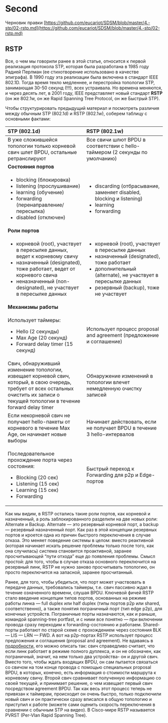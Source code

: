 # Second

Черновик правки [https://github.com/eucariot/SDSM/blob/master/4.-stp/02-rstp.md](https://github.com/eucariot/SDSM/blob/master/4.-stp/02-rstp.md)

## RSTP

Все, о чем мы говорили ранее в этой статье, относится к первой реализация протокола STP, которая была разработана в 1985 году Радией Перлман \(ее стихотворение использовано в качестве эпиграфа\). В 1990 году эта реализации была включена в стандарт IEEE 802.1D. Тогда время текло медленнее, и перестройка топологии STP, занимающая 30-50 секунд \(!!!\), всех устраивала. Но времена меняются, и через десять лет, в 2001 году, IEEE представляет новый стандарт **RSTP** \(он же 802.1w, он же Rapid Spanning Tree Protocol, он же Быстрый STP\).

Чтобы структурировать предыдущий материал и посмотреть различия между обычным STP \(802.1d\) и RSTP \(802.1w\), соберем таблицу с основными фактами:

<table>
  <thead>
    <tr>
      <th style="text-align:left"><b>STP (802.1d)</b>
      </th>
      <th style="text-align:left"><b>RSTP (802.1w)</b>
      </th>
    </tr>
  </thead>
  <tbody>
    <tr>
      <td width="50%" style="text-align:left">&#x412; &#x443;&#x436;&#x435; &#x441;&#x43B;&#x43E;&#x436;&#x438;&#x432;&#x448;&#x435;&#x439;&#x441;&#x44F;
        &#x442;&#x43E;&#x43F;&#x43E;&#x43B;&#x43E;&#x433;&#x438;&#x438; &#x442;&#x43E;&#x43B;&#x44C;&#x43A;&#x43E;
        &#x43A;&#x43E;&#x440;&#x43D;&#x435;&#x432;&#x43E;&#x439; &#x441;&#x432;&#x438;&#x447;
        &#x448;&#x43B;&#x435;&#x442; BPDU, &#x43E;&#x441;&#x442;&#x430;&#x43B;&#x44C;&#x43D;&#x44B;&#x435;
        &#x440;&#x435;&#x442;&#x440;&#x430;&#x43D;&#x441;&#x43B;&#x438;&#x440;&#x443;&#x44E;&#x442;</td>
      <td width="50%"
      style="text-align:left">&#x412;&#x441;&#x435; &#x441;&#x432;&#x438;&#x447;&#x438; &#x448;&#x43B;&#x44E;&#x442;
        BPDU &#x432; &#x441;&#x43E;&#x43E;&#x442;&#x432;&#x435;&#x442;&#x441;&#x442;&#x432;&#x438;&#x438;
        &#x441; hello-&#x442;&#x430;&#x439;&#x43C;&#x435;&#x440;&#x43E;&#x43C;
        (2 &#x441;&#x435;&#x43A;&#x443;&#x43D;&#x434;&#x44B; &#x43F;&#x43E; &#x443;&#x43C;&#x43E;&#x43B;&#x447;&#x430;&#x43D;&#x438;&#x44E;)</td>
    </tr>
    <tr>
      <td width="50%" style="text-align:left"><b>&#x421;&#x43E;&#x441;&#x442;&#x43E;&#x44F;&#x43D;&#x438;&#x44F; &#x43F;&#x43E;&#x440;&#x442;&#x43E;&#x432;</b>
      </td>
      <td width="50%" style="text-align:left"></td>
    </tr>
    <tr>
      <td width="50%" style="text-align:left">
        <ul>
          <li>blocking (&#x431;&#x43B;&#x43E;&#x43A;&#x438;&#x440;&#x43E;&#x432;&#x43A;&#x430;)</li>
          <li>listening (&#x43F;&#x440;&#x43E;&#x441;&#x43B;&#x443;&#x448;&#x438;&#x432;&#x430;&#x43D;&#x438;&#x435;)</li>
          <li>learning (&#x43E;&#x431;&#x443;&#x447;&#x435;&#x43D;&#x438;&#x435;)</li>
          <li>forwarding (&#x43F;&#x435;&#x440;&#x435;&#x43D;&#x430;&#x43F;&#x440;&#x430;&#x432;&#x43B;&#x435;&#x43D;&#x438;&#x435;/&#x43F;&#x435;&#x440;&#x435;&#x441;&#x44B;&#x43B;&#x43A;&#x430;)</li>
          <li>disabled (&#x43E;&#x442;&#x43A;&#x43B;&#x44E;&#x447;&#x435;&#x43D;)</li>
        </ul>
      </td>
      <td width="50%" style="text-align:left">
        <ul>
          <li>discarding (&#x43E;&#x442;&#x431;&#x440;&#x430;&#x441;&#x44B;&#x432;&#x430;&#x43D;&#x438;&#x435;,
            &#x437;&#x430;&#x43C;&#x435;&#x43D;&#x44F;&#x435;&#x442; disabled, blocking
            &#x438; listening)</li>
          <li>learning</li>
          <li>forwarding</li>
        </ul>
      </td>
    </tr>
    <tr>
      <td width="50%" style="text-align:left"><b>&#x420;&#x43E;&#x43B;&#x438; &#x43F;&#x43E;&#x440;&#x442;&#x43E;&#x432;</b>
      </td>
      <td width="50%" style="text-align:left"></td>
    </tr>
    <tr>
      <td width="50%" style="text-align:left">
        <ul>
          <li>&#x43A;&#x43E;&#x440;&#x43D;&#x435;&#x432;&#x43E;&#x439; (root), &#x443;&#x447;&#x430;&#x441;&#x442;&#x432;&#x443;&#x435;&#x442;
            &#x432; &#x43F;&#x435;&#x440;&#x435;&#x441;&#x44B;&#x43B;&#x43A;&#x435;
            &#x434;&#x430;&#x43D;&#x43D;&#x44B;&#x445;, &#x432;&#x435;&#x434;&#x435;&#x442;
            &#x43A; &#x43A;&#x43E;&#x440;&#x43D;&#x435;&#x432;&#x43E;&#x43C;&#x443;
            &#x441;&#x432;&#x438;&#x447;&#x443;</li>
          <li>&#x43D;&#x430;&#x437;&#x43D;&#x430;&#x447;&#x435;&#x43D;&#x43D;&#x44B;&#x439;
            (designated), &#x442;&#x43E;&#x436;&#x435; &#x440;&#x430;&#x431;&#x43E;&#x442;&#x430;&#x435;&#x442;,
            &#x432;&#x435;&#x434;&#x435;&#x442; &#x43E;&#x442; &#x43A;&#x43E;&#x440;&#x43D;&#x435;&#x432;&#x43E;&#x433;&#x43E;
            &#x441;&#x432;&#x438;&#x447;&#x430;</li>
          <li>&#x43D;&#x435;&#x43D;&#x430;&#x437;&#x43D;&#x430;&#x447;&#x435;&#x43D;&#x43D;&#x44B;&#x439;
            (non-designated), &#x43D;&#x435; &#x443;&#x447;&#x430;&#x441;&#x442;&#x432;&#x443;&#x435;&#x442;
            &#x432; &#x43F;&#x435;&#x440;&#x435;&#x441;&#x44B;&#x43B;&#x43A;&#x435;
            &#x434;&#x430;&#x43D;&#x43D;&#x44B;&#x445;</li>
        </ul>
      </td>
      <td width="50%" style="text-align:left">
        <ul>
          <li>&#x43A;&#x43E;&#x440;&#x43D;&#x435;&#x432;&#x43E;&#x439; (root), &#x443;&#x447;&#x430;&#x441;&#x442;&#x432;&#x443;&#x435;&#x442;
            &#x432; &#x43F;&#x435;&#x440;&#x435;&#x441;&#x44B;&#x43B;&#x43A;&#x435;
            &#x434;&#x430;&#x43D;&#x43D;&#x44B;&#x445;</li>
          <li>&#x43D;&#x430;&#x437;&#x43D;&#x430;&#x447;&#x435;&#x43D;&#x43D;&#x44B;&#x439;
            (designated), &#x442;&#x43E;&#x436;&#x435; &#x440;&#x430;&#x431;&#x43E;&#x442;&#x430;&#x435;&#x442;</li>
          <li>&#x434;&#x43E;&#x43F;&#x43E;&#x43B;&#x43D;&#x438;&#x442;&#x435;&#x43B;&#x44C;&#x43D;&#x44B;&#x439;
            (alternate), &#x43D;&#x435; &#x443;&#x447;&#x430;&#x441;&#x442;&#x432;&#x443;&#x435;&#x442;
            &#x432; &#x43F;&#x435;&#x440;&#x435;&#x441;&#x44B;&#x43B;&#x43A;&#x435;
            &#x434;&#x430;&#x43D;&#x43D;&#x44B;&#x445;</li>
          <li>&#x440;&#x435;&#x437;&#x435;&#x440;&#x432;&#x43D;&#x44B;&#x439; (backup),
            &#x442;&#x43E;&#x436;&#x435; &#x43D;&#x435; &#x443;&#x447;&#x430;&#x441;&#x442;&#x432;&#x443;&#x435;&#x442;</li>
        </ul>
      </td>
    </tr>
    <tr>
      <td width="50%" style="text-align:left"><b>&#x41C;&#x435;&#x445;&#x430;&#x43D;&#x438;&#x437;&#x43C;&#x44B; &#x440;&#x430;&#x431;&#x43E;&#x442;&#x44B;</b>
      </td>
      <td width="50%" style="text-align:left"></td>
    </tr>
    <tr>
      <td width="50%" style="text-align:left">
        <p>&#x418;&#x441;&#x43F;&#x43E;&#x43B;&#x44C;&#x437;&#x443;&#x435;&#x442;
          &#x442;&#x430;&#x439;&#x43C;&#x435;&#x440;&#x44B;:</p>
        <ul>
          <li>Hello (2 &#x441;&#x435;&#x43A;&#x443;&#x43D;&#x434;&#x44B;)</li>
          <li>Max Age (20 &#x441;&#x435;&#x43A;&#x443;&#x43D;&#x434;)</li>
          <li>Forward delay timer (15 &#x441;&#x435;&#x43A;&#x443;&#x43D;&#x434;)</li>
        </ul>
      </td>
      <td width="50%" style="text-align:left">&#x418;&#x441;&#x43F;&#x43E;&#x43B;&#x44C;&#x437;&#x443;&#x435;&#x442;
        &#x43F;&#x440;&#x43E;&#x446;&#x435;&#x441;&#x441; proposal and agreement
        (&#x43F;&#x440;&#x435;&#x434;&#x43B;&#x43E;&#x436;&#x435;&#x43D;&#x438;&#x435;
        &#x438; &#x441;&#x43E;&#x433;&#x43B;&#x430;&#x448;&#x435;&#x43D;&#x438;&#x435;)</td>
    </tr>
    <tr>
      <td width="50%" style="text-align:left">&#x421;&#x432;&#x438;&#x447;, &#x43E;&#x431;&#x43D;&#x430;&#x440;&#x443;&#x436;&#x438;&#x432;&#x448;&#x438;&#x439;
        &#x438;&#x437;&#x43C;&#x435;&#x43D;&#x435;&#x43D;&#x438;&#x435; &#x442;&#x43E;&#x43F;&#x43E;&#x43B;&#x43E;&#x433;&#x438;&#x438;,
        &#x438;&#x437;&#x432;&#x435;&#x449;&#x430;&#x435;&#x442; &#x43A;&#x43E;&#x440;&#x43D;&#x435;&#x432;&#x43E;&#x439;
        &#x441;&#x432;&#x438;&#x447;, &#x43A;&#x43E;&#x442;&#x43E;&#x440;&#x44B;&#x439;,
        &#x432; &#x441;&#x432;&#x43E;&#x44E; &#x43E;&#x447;&#x435;&#x440;&#x435;&#x434;&#x44C;,
        &#x442;&#x440;&#x435;&#x431;&#x443;&#x435;&#x442; &#x43E;&#x442; &#x432;&#x441;&#x435;&#x445;
        &#x43E;&#x441;&#x442;&#x430;&#x43B;&#x44C;&#x43D;&#x44B;&#x445; &#x43E;&#x447;&#x438;&#x441;&#x442;&#x438;&#x442;&#x44C;
        &#x438;&#x445; &#x437;&#x430;&#x43F;&#x438;&#x441;&#x438; &#x43E; &#x442;&#x435;&#x43A;&#x443;&#x449;&#x435;&#x439;
        &#x442;&#x43E;&#x43F;&#x43E;&#x43B;&#x43E;&#x433;&#x438;&#x438; &#x432;
        &#x442;&#x435;&#x447;&#x435;&#x43D;&#x438;&#x435; forward delay timer</td>
      <td width="50%"
      style="text-align:left">&#x41E;&#x431;&#x43D;&#x430;&#x440;&#x443;&#x436;&#x435;&#x43D;&#x438;&#x435;
        &#x438;&#x437;&#x43C;&#x435;&#x43D;&#x435;&#x43D;&#x438;&#x439; &#x432;
        &#x442;&#x43E;&#x43F;&#x43E;&#x43B;&#x43E;&#x433;&#x438;&#x438; &#x432;&#x43B;&#x435;&#x447;&#x435;&#x442;
        &#x43D;&#x435;&#x43C;&#x435;&#x434;&#x43B;&#x435;&#x43D;&#x43D;&#x443;&#x44E;
        &#x43E;&#x447;&#x438;&#x441;&#x442;&#x43A;&#x443; &#x437;&#x430;&#x43F;&#x438;&#x441;&#x435;&#x439;</td>
    </tr>
    <tr>
      <td width="50%" style="text-align:left">&#x415;&#x441;&#x43B;&#x438; &#x43D;&#x435;&#x43A;&#x43E;&#x440;&#x43D;&#x435;&#x432;&#x43E;&#x439;
        &#x441;&#x432;&#x438;&#x447; &#x43D;&#x435; &#x43F;&#x43E;&#x43B;&#x443;&#x447;&#x430;&#x435;&#x442;
        hello-&#x43F;&#x430;&#x43A;&#x435;&#x442;&#x44B; &#x43E;&#x442; &#x43A;&#x43E;&#x440;&#x43D;&#x435;&#x432;&#x43E;&#x433;&#x43E;
        &#x432; &#x442;&#x435;&#x447;&#x435;&#x43D;&#x438;&#x435; Max Age, &#x43E;&#x43D;
        &#x43D;&#x430;&#x447;&#x438;&#x43D;&#x430;&#x435;&#x442; &#x43D;&#x43E;&#x432;&#x44B;&#x435;
        &#x432;&#x44B;&#x431;&#x43E;&#x440;&#x44B;</td>
      <td width="50%" style="text-align:left">&#x41D;&#x430;&#x447;&#x438;&#x43D;&#x430;&#x435;&#x442; &#x434;&#x435;&#x439;&#x441;&#x442;&#x432;&#x43E;&#x432;&#x430;&#x442;&#x44C;,
        &#x435;&#x441;&#x43B;&#x438; &#x43D;&#x435; &#x43F;&#x43E;&#x43B;&#x443;&#x447;&#x430;&#x435;&#x442;
        BPDU &#x432; &#x442;&#x435;&#x447;&#x435;&#x43D;&#x438;&#x435; 3 hello-&#x438;&#x43D;&#x442;&#x435;&#x440;&#x432;&#x430;&#x43B;&#x43E;&#x432;</td>
    </tr>
    <tr>
      <td width="50%" style="text-align:left">
        <p>&#x41F;&#x43E;&#x441;&#x43B;&#x435;&#x434;&#x43E;&#x432;&#x430;&#x442;&#x435;&#x43B;&#x44C;&#x43D;&#x43E;&#x435;
          &#x43F;&#x440;&#x43E;&#x445;&#x43E;&#x436;&#x434;&#x435;&#x43D;&#x438;&#x435;
          &#x43F;&#x43E;&#x440;&#x442;&#x430; &#x447;&#x435;&#x440;&#x435;&#x437;
          &#x441;&#x43E;&#x441;&#x442;&#x43E;&#x44F;&#x43D;&#x438;&#x44F;:</p>
        <ul>
          <li>Blocking (20 &#x441;&#x435;&#x43A;)</li>
          <li>Listening (15 &#x441;&#x435;&#x43A;)</li>
          <li>Learning (15 &#x441;&#x435;&#x43A;)</li>
          <li>Forwarding</li>
        </ul>
      </td>
      <td width="50%" style="text-align:left">&#x411;&#x44B;&#x441;&#x442;&#x440;&#x44B;&#x439; &#x43F;&#x435;&#x440;&#x435;&#x445;&#x43E;&#x434;
        &#x43A; Forwarding &#x434;&#x43B;&#x44F; p2p &#x438; Edge-&#x43F;&#x43E;&#x440;&#x442;&#x43E;&#x432;</td>
    </tr>
  </tbody>
</table>

Как мы видим, в RSTP остались такие роли портов, как корневой и назначенный, а роль заблокированного разделили на две новых роли: Alternate и Backup. Alternate — это резервный корневой порт, а backup — резервный назначенный порт. Как раз в этой концепции резервных портов и кроется одна из причин быстрого переключения в случае отказа. Это меняет поведение системы в целом: вместо реактивной \(которая начинает искать решение проблемы только после того, как она случилась\) система становится проактивной, заранее просчитывающей “пути отхода” еще до появления проблемы. Смысл простой: для того, чтобы в случае отказа основного переключится на резервный линк, RSTP не нужно заново просчитывать топологию, он просто переключится на запасной, заранее просчитанный.

Ранее, для того, чтобы убедиться, что порт может участвовать в передаче данных, требовались таймеры, т.е. свич пассивно ждал в течение означенного времени, слушая BPDU. Ключевой фичей RSTP стало введение концепции типов портов, основанных на режиме работы линка — full duplex или half duplex \(типы портов p2p или shared, соответственно\), а также понятия пограничный порт \(тип edge p2p\), для конечных устройств. Пограничные порты назначаются, как и раньше, командой spanning-tree portfast, и с ними все понятно — при включении провода сразу переходим к forwarding-состоянию и работаем. Shared-порты работают по старой схеме с прохождением через состояния BLK — LIS — LRN — FWD. А вот на p2p-портах RSTP использует процесс предложения и соглашения \(proposal and agreement\). Не вдаваясь в [подробности,](http://blog.ine.com/2009/09/07/rstp-and-fast-convergence/) его можно описать так: свич справедливо считает, что если линк работает в режиме полного дуплекса, и он не обозначен, как пограничный, значит, на нем только два устройства- он и другой свич. Вместо того, чтобы ждать входящих BPDU, он сам пытается связаться со свичом на том конце провода с помощью специальных proposal BPDU, в которых, конечно, есть информация о стоимости маршрута к корневому свичу. Второй свич сравнивает полученную информацию со своей текущей, и принимает решение, о чем извещает первый свич посредством agreement BPDU. Так как весь этот процесс теперь не привязан к таймерам, происходит он очень быстро, только подключили новый свич и он практически сразу вписался в общую топологию и приступил к работе \(можете сами оценить скорость переключения в сравнении с обычным STP на видео\). В Cisco-мире RSTP называется PVRST \(Per-Vlan Rapid Spanning Tree\).

